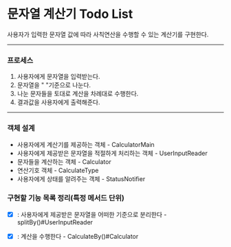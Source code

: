 # 문자열 계산기 Todo List

사용자가 입력한 문자열 값에 따라 사칙연산을 수행할 수 있는 계산기를 구현한다.

---

### 프로세스

1. 사용자에게 문자열을 입력받는다.
2. 문자열을 " "기준으로 나눈다.
3. 나눈 문자들을 토대로 계산을 차례대로 수행한다.
4. 결과값을 사용자에게 출력해준다.

---

### 객체 설계

- 사용자에게 계산기를 제공하는 객체 - CalculatorMain
- 사용자에게 제공받은 문자열을 적절하게 처리하는 객체 - UserInputReader
- 문자들을 계산하는 객체 - Calculator
- 연산기호 객체 - CalculateType
- 사용자에게 상태를 알려주는 객체 - StatusNotifier

### 구현할 기능 목록 정리(특정 메서드 단위)

- [X] : 사용자에게 제공받은 문자열을 어떠한 기준으로 분리한다 - splitBy()#UserInputReader
- [X] : 계산을 수행한다 - CalculateBy()#Calculator

